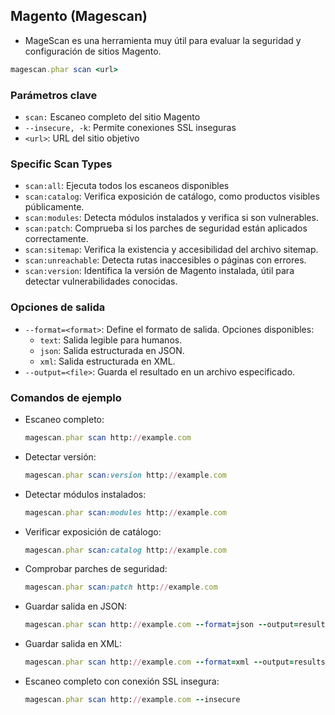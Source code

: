 ## Magento (Magescan)
- MageScan es una herramienta muy útil para evaluar la seguridad y configuración de sitios Magento.

```ruby
magescan.phar scan <url>
```

### Parámetros clave
- `scan:` Escaneo completo del sitio Magento
- `--insecure, -k`: Permite conexiones SSL inseguras
- `<url>`: URL del sitio objetivo

### Specific Scan Types
- `scan:all`: Ejecuta todos los escaneos disponibles
- `scan:catalog`: Verifica exposición de catálogo, como productos visibles públicamente.
- `scan:modules`: Detecta módulos instalados y verifica si son vulnerables.
- `scan:patch`: Comprueba si los parches de seguridad están aplicados correctamente.
- `scan:sitemap`: Verifica la existencia y accesibilidad del archivo sitemap.
- `scan:unreachable`: Detecta rutas inaccesibles o páginas con errores.
- `scan:version`: Identifica la versión de Magento instalada, útil para detectar vulnerabilidades conocidas.

### Opciones de salida
- `--format=<format>`: Define el formato de salida. Opciones disponibles:
  - `text`: Salida legible para humanos.
  - `json`: Salida estructurada en JSON.
  - `xml`: Salida estructurada en XML.
- `--output=<file>`: Guarda el resultado en un archivo especificado.

### Comandos de ejemplo
- Escaneo completo:
    ```ruby
    magescan.phar scan http://example.com
    ```
- Detectar versión:
    ```ruby
    magescan.phar scan:version http://example.com
    ```
- Detectar módulos instalados:
    ```ruby
    magescan.phar scan:modules http://example.com
    ```
- Verificar exposición de catálogo:
    ```ruby
    magescan.phar scan:catalog http://example.com
    ```
- Comprobar parches de seguridad:
    ```ruby
    magescan.phar scan:patch http://example.com
    ```
- Guardar salida en JSON:
    ```ruby
    magescan.phar scan http://example.com --format=json --output=results.json
    ```
- Guardar salida en XML:
    ```ruby
    magescan.phar scan http://example.com --format=xml --output=results.xml
    ```
- Escaneo completo con conexión SSL insegura:
    ```ruby
    magescan.phar scan http://example.com --insecure
    ```

